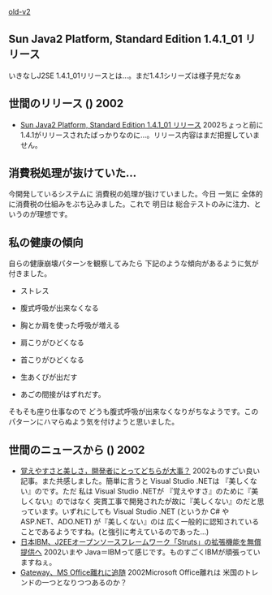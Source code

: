 [old-v2](ig021017-orig.html)

## Sun Java2 Platform, Standard Edition 1.4.1_01 リリース

いきなしJ2SE 1.4.1_01リリースとは…。まだ1.4.1シリーズは様子見だなぁ


## 世間のリリース () 2002

* [Sun Java2 Platform, Standard Edition 1.4.1_01 リリース](http://java.sun.com/j2se/1.4.1/)  2002ちょっと前に 1.4.1がリリースされたばっかりなのに…。リリース内容はまだ把握していません。

## 消費税処理が抜けていた…

今開発しているシステムに 消費税の処理が抜けていました。今日 一気に 全体的に消費税の仕組みをぶち込みました。これで 明日は 総合テストのみに注力、というのが理想です。

## 私の健康の傾向

自らの健康崩壊パターンを観察してみたら 下記のような傾向があるように気が付きました。

* ストレス
  
* 腹式呼吸が出来なくなる
  
* 胸とか肩を使った呼吸が増える
  
* 肩こりがひどくなる
  
* 首こりがひどくなる
  
* 生あくびが出だす
  
* あごの間接がはずれだす。

そもそも座り仕事なので どうも腹式呼吸が出来なくなりがちなようです。このパターンにハマらぬよう気を付けようと思いました。

## 世間のニュースから () 2002

* [覚えやすさと美しさ，開発者にとってどちらが大事？](http://itpro.nikkeibp.co.jp/free/ITPro/OPINION/20021009/1/)  2002ものすごい良い記事。また共感しました。簡単に言うと Visual Studio .NETは 『美しくない』のです。ただ 私は Visual Studio .NETが 『覚えやすさ』のために『美しくない』のではなく 突貫工事で開発されたが故に『美しくない』のだと思っています。いずれにしても Visual Studio .NET (というか C# や ASP.NET、ADO.NET) が『美しくない』のは 広く一般的に認知されていることであるようですね。(と強引に考えているのであった…)
* [日本IBM、J2EEオープンソースフレームワーク「Struts」の拡張機能を無償提供へ](http://www.zdnet.co.jp/enterprise/0210/15/nw02.html)  2002いまや Java＝IBMって感じです。ものすごくIBMが頑張っていますねぇ。
* [Gateway、MS Office離れに追随](http://www.zdnet.co.jp/news/0210/16/nebt_17.html)  2002Microsoft Office離れは 米国のトレンドの一つとなりつつあるのか？